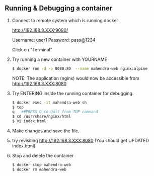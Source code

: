 ## Running & Debugging a container

1.  Connect to remote system which is running docker

    http://192.168.3.XXX:9090/

    Username: user1
    Password: pass@1234

    Click on "Terminal"

2.  Try running a new container with YOURNAME

    ```bash
    $ docker run -d -p 8080:80  --name mahendra-web nginx:alpine
    ```

    NOTE: The application (nginx) would now be accessible from 
    http://192.168.3.XXX:8080

3.  Try ENTERING inside the running container for debugging.

    ```bash
    $ docker exec -it mahendra-web sh
    $ top
    q   ##PRESS Q to Quit from TOP command
    $ cd /usr/share/nginx/html
    $ vi index.html
    ```

4.  Make changes and save the file.

5.  try revisiting http://192.168.3.XXX:8080 (You should get UPDATED index.html)

6.  Stop and delete the container

    ```bash
    $ docker stop mahendra-web 
    $ docker rm mahendra-web
    ```